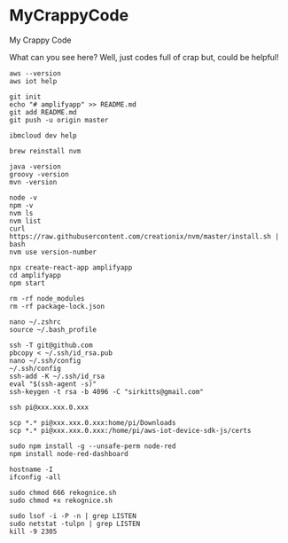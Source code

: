 # MyCrappyCode
My Crappy Code

What can you see here?
Well, just codes full of crap but, could be helpful!

```
aws --version
aws iot help
```

```
git init
echo "# amplifyapp" >> README.md
git add README.md
git push -u origin master
```

```
ibmcloud dev help
```

```
brew reinstall nvm
```

```
java -version
groovy -version
mvn -version
```

```
node -v
npm -v
nvm ls
nvm list
curl https://raw.githubusercontent.com/creationix/nvm/master/install.sh | bash
nvm use version-number
```

```
npx create-react-app amplifyapp
cd amplifyapp
npm start
```

```
rm -rf node_modules
rm -rf package-lock.json
```

```
nano ~/.zshrc
source ~/.bash_profile
```

```
ssh -T git@github.com
pbcopy < ~/.ssh/id_rsa.pub
nano ~/.ssh/config
~/.ssh/config
ssh-add -K ~/.ssh/id_rsa
eval "$(ssh-agent -s)"
ssh-keygen -t rsa -b 4096 -C "sirkitts@gmail.com"

ssh pi@xxx.xxx.0.xxx
```

```
scp *.* pi@xxx.xxx.0.xxx:home/pi/Downloads
scp *.* pi@xxx.xxx.0.xxx:/home/pi/aws-iot-device-sdk-js/certs
```

```
sudo npm install -g --unsafe-perm node-red
npm install node-red-dashboard
```

```
hostname -I
ifconfig -all

sudo chmod 666 rekognice.sh
sudo chmod +x rekognice.sh
```

```
sudo lsof -i -P -n | grep LISTEN
sudo netstat -tulpn | grep LISTEN
kill -9 2305
```